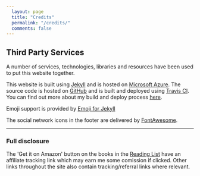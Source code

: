 ```yaml
---
  layout: page
  title: "Credits"
  permalink: "/credits/"
  comments: false
---
```


## Third Party Services
A number of services, technologies, libraries and resources have been used to put this website together.

This website is built using [Jekyll](http://www.jekyllrb.com) and is hosted on [Microsoft Azure](https://azure.microsoft.com/). The source code is hosted on [GitHub](https://github.com/ajaykarwal/portfolio) and is built and deployed using [Travis CI](https://travis-ci.org/). You can find out more about my build and deploy process <a href="{{site.baseurl}}{% link _posts/2017-03-18-switching-from-cms-to-jekyll.md %}">here</a>.

Emoji support is provided by [Emoji for Jekyll](https://github.com/yihangho/emoji-for-jekyll)

The social network icons in the footer are delivered by [FontAwesome](http://fontawesome.io/).

--- 

### Full disclosure
The 'Get it on Amazon' button on the books in the [Reading List](/reading-list/) have an affiliate tracking link which may earn me some comission if clicked. Other links throughout the site also contain tracking/referral links where relevant.

